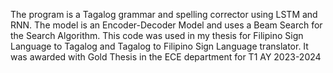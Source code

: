 The program is a Tagalog grammar and spelling corrector using LSTM and RNN. The model is an Encoder-Decoder Model and uses a Beam Search for the Search Algorithm. This code was used in my thesis for Filipino Sign Language to Tagalog and Tagalog to Filipino Sign Language translator. It was awarded with Gold Thesis in the ECE department for T1 AY 2023-2024
